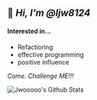 
## 👋 _Hi, I’m @ljw8124_


#### Interested in...
- Refactioring
- effective programming
- positive influence


_Come. Challenge ME!!!_


![Jwooooo's Github Stats](https://github-readme-stats.vercel.app/api?username=ljw8124&show_icons=true&theme=cobalt)

<!---
ljw8124/ljw8124 is a ✨ special ✨ repository because its `README.md` (this file) appears on your GitHub profile.
You can click the Preview link to take a look at your changes.
--->

